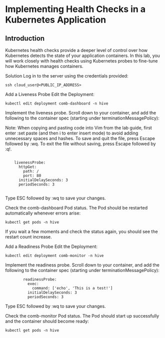 # Implementing Health Checks in a Kubernetes Application
## Introduction
Kubernetes health checks provide a deeper level of control over how Kubernetes detects the state of your application containers. In this lab, you will work closely with health checks using Kubernetes probes to fine-tune how Kubernetes manages containers.

Solution
Log in to the server using the credentials provided:
```shell
ssh cloud_user@<PUBLIC_IP_ADDRESS>
```
Add a Liveness Probe
Edit the Deployment:
```shell
kubectl edit deployment comb-dashboard -n hive
```
Implement the liveness probe. Scroll down to your container, and add the following to the container spec (starting under terminationMessagePolicy):

Note: When copying and pasting code into Vim from the lab guide, first enter :set paste (and then i to enter insert mode) to avoid adding unnecessary spaces and hashes. To save and quit the file, press Escape followed by :wq. To exit the file without saving, press Escape followed by :q!.
```shell
```
        livenessProbe:
          httpGet:
            path: /
            port: 80
          initialDelaySeconds: 3
          periodSeconds: 3
```
```
Type ESC followed by :wq to save your changes.

Check the comb-dashboard Pod status. The Pod should be restarted automatically whenever errors arise:
```shell
kubectl get pods -n hive
```
If you wait a few moments and check the status again, you should see the restart count increase.

Add a Readiness Probe
Edit the Deployment:
```shell
kubectl edit deployment comb-monitor -n hive
```
Implement the readiness probe. Scroll down to your container, and add the following to the container spec (starting under terminationMessagePolicy):
```shell
        readinessProbe:
          exec:
            command: ['echo', 'This is a test!']
          initialDelaySeconds: 3
          periodSeconds: 3
```
Type ESC followed by :wq to save your changes.

Check the comb-monitor Pod status. The Pod should start up successfully and the container should become ready:
```shell
kubectl get pods -n hive
```
